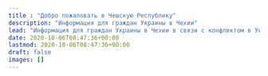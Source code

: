 ```yaml
---
title : "Добро пожаловать в Чешскую Республику"
description: "Информация для граждан Украины в Чехии"
lead: "Информация для граждан Украины в Чехии в связи с конфликтом в Украине"
date: 2020-10-06T08:47:36+00:00
lastmod: 2020-10-06T08:47:36+00:00
draft: false
images: []
---
```


